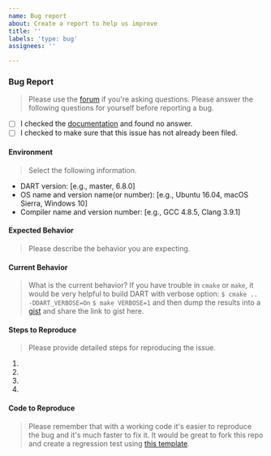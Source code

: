 ```yaml
---
name: Bug report
about: Create a report to help us improve
title: ''
labels: 'type: bug'
assignees: ''

---
```


### Bug Report
> Please use the [forum](https://dartsim.discourse.group/) if you're asking questions.
> Please answer the following questions for yourself before reporting a bug.
- [ ] I checked the [documentation](http://dartsim.github.io/) and found no answer.
- [ ] I checked to make sure that this issue has not already been filed.

#### Environment
> Select the following information.
* DART version: [e.g., master, 6.8.0]
* OS name and version name(or number): [e.g., Ubuntu 16.04, macOS Sierra, Windows 10]
* Compiler name and version number: [e.g., GCC 4.8.5, Clang 3.9.1]

#### Expected Behavior
> Please describe the behavior you are expecting.

#### Current Behavior
> What is the current behavior?
> If you have trouble in `cmake` or `make`, it would be very helpful to build DART with verbose option:
> `$ cmake .. -DDART_VERBOSE=On`
> `$ make VERBOSE=1`
> and then dump the results into a [gist](https://gist.github.com/) and share the link to gist here.

#### Steps to Reproduce
> Please provide detailed steps for reproducing the issue.
1. 
2. 
3. 
4. 

#### Code to Reproduce
> Please remember that with a working code it's easier to reproduce the bug and it's much faster to fix it.
> It would be great to fork this repo and create a regression test using [this template](https://github.com/dartsim/dart/blob/master/unittests/regression/test_Issue000Template.cpp).
